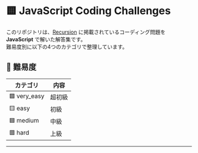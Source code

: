 # 🟨 JavaScript Coding Challenges

このリポジトリは、[Recursion](https://recursionist.io/) に掲載されているコーディング問題を **JavaScript** で解いた解答集です。  
難易度別に以下の4つのカテゴリで整理しています。

## 🔢 難易度

| カテゴリ     | 内容                 |
|--------------|----------------------|
| 🟩 very_easy  | 超初級               |
| 🟨 easy       | 初級                 |
| 🟦 medium     | 中級                 |
| 🟥 hard       | 上級                 |

---
